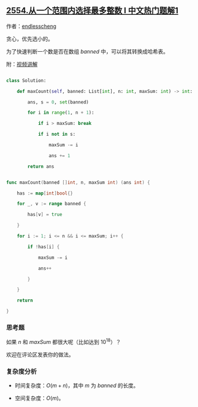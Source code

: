 ## [2554.从一个范围内选择最多整数 I 中文热门题解1](https://leetcode.cn/problems/maximum-number-of-integers-to-choose-from-a-range-i/solutions/100000/tan-xin-by-endlesscheng-6q1q)

作者：[endlesscheng](https://leetcode.cn/u/endlesscheng)

贪心，优先选小的。

为了快速判断一个数是否在数组 $\textit{banned}$ 中，可以将其转换成哈希表。

附：[视频讲解](https://www.bilibili.com/video/BV1rM4y1X7z9/)

```py [sol1-Python3]
class Solution:
    def maxCount(self, banned: List[int], n: int, maxSum: int) -> int:
        ans, s = 0, set(banned)
        for i in range(1, n + 1):
            if i > maxSum: break
            if i not in s:
                maxSum -= i
                ans += 1
        return ans
```

```go [sol1-Go]
func maxCount(banned []int, n, maxSum int) (ans int) {
	has := map[int]bool{}
	for _, v := range banned {
		has[v] = true
	}
	for i := 1; i <= n && i <= maxSum; i++ {
		if !has[i] {
			maxSum -= i
			ans++
		}
	}
	return
}
```

### 思考题

如果 $\textit{n}$ 和 $\textit{maxSum}$ 都很大呢（比如达到 $10^{18}$）？

欢迎在评论区发表你的做法。

### 复杂度分析

- 时间复杂度：$O(m+n)$，其中 $m$ 为 $\textit{banned}$ 的长度。
- 空间复杂度：$O(m)$。

